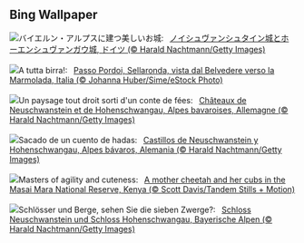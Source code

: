 ## Bing Wallpaper
![](https://www.bing.com/th?id=OHR.AlpsCastles_JA-JP8376783369_UHD.jpg&w=1000)バイエルン・アルプスに建つ美しいお城:&nbsp;&ensp;[ノイシュヴァンシュタイン城とホーエンシュヴァンガウ城, ドイツ (© Harald Nachtmann/Getty Images)](https://www.bing.com/th?id=OHR.AlpsCastles_JA-JP8376783369_UHD.jpg)
<br><br/>
![](https://www.bing.com/th?id=OHR.ValdiFassa_IT-IT6575730533_UHD.jpg&w=1000)A tutta birra!:&nbsp;&ensp;[Passo Pordoi, Sellaronda, vista dal Belvedere verso la Marmolada, Italia (© Johanna Huber/Sime/eStock Photo)](https://www.bing.com/th?id=OHR.ValdiFassa_IT-IT6575730533_UHD.jpg)
<br><br/>
![](https://www.bing.com/th?id=OHR.AlpsCastles_FR-FR2910854727_UHD.jpg&w=1000)Un paysage tout droit sorti d'un conte de fées:&nbsp;&ensp;[Châteaux de Neuschwanstein et de Hohenschwangau, Alpes bavaroises, Allemagne (© Harald Nachtmann/Getty Images)](https://www.bing.com/th?id=OHR.AlpsCastles_FR-FR2910854727_UHD.jpg)
<br><br/>
![](https://www.bing.com/th?id=OHR.AlpsCastles_ES-ES0525825978_UHD.jpg&w=1000)Sacado de un cuento de hadas:&nbsp;&ensp;[Castillos de Neuschwanstein y Hohenschwangau, Alpes bávaros, Alemania (© Harald Nachtmann/Getty Images)](https://www.bing.com/th?id=OHR.AlpsCastles_ES-ES0525825978_UHD.jpg)
<br><br/>
![](https://www.bing.com/th?id=OHR.CheetahDay_EN-GB8942362755_UHD.jpg&w=1000)Masters of agility and cuteness:&nbsp;&ensp;[A mother cheetah and her cubs in the Masai Mara National Reserve, Kenya (© Scott Davis/Tandem Stills + Motion)](https://www.bing.com/th?id=OHR.CheetahDay_EN-GB8942362755_UHD.jpg)
<br><br/>
![](https://www.bing.com/th?id=OHR.AlpsCastles_DE-DE6522289575_UHD.jpg&w=1000)Schlösser und Berge, sehen Sie die sieben Zwerge?:&nbsp;&ensp;[Schloss Neuschwanstein und Schloss Hohenschwangau, Bayerische Alpen (© Harald Nachtmann/Getty Images)](https://www.bing.com/th?id=OHR.AlpsCastles_DE-DE6522289575_UHD.jpg)
<br><br/>
